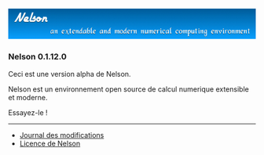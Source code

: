 ![banner](banner_homepage.png)

### Nelson 0.1.12.0

Ceci est une version alpha de Nelson. 

Nelson est un environnement open source de calcul numerique extensible et moderne.

Essayez-le !

</div>

* * *

*   [Journal des modifications](changelog.html)
*   [Licence de Nelson](licence.html)
